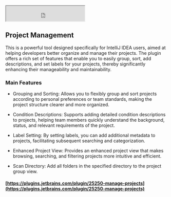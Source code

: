 <iframe width="245px" height="48px" src="https://plugins.jetbrains.com/embeddable/install/25250"></iframe>

## Project Management

This is a powerful tool designed specifically for IntelliJ IDEA users, aimed at helping developers better organize and manage their projects. The plugin offers a rich set of features that enable you to easily group, sort, add descriptions, and set labels for your projects, thereby significantly enhancing their manageability and maintainability.
   
### Main Features

- Grouping and Sorting: Allows you to flexibly group and sort projects according to personal preferences or team standards, making the project structure clearer and more organized.

- Condition Descriptions: Supports adding detailed condition descriptions to projects, helping team members quickly understand the background, status, and relevant requirements of the project.
- Label Setting: By setting labels, you can add additional metadata to projects, facilitating subsequent searching and categorization.
- Enhanced Project View: Provides an enhanced project view that makes browsing, searching, and filtering projects more intuitive and efficient.
- Scan Directory: Add all folders in the specified directory to the project group view.

#### [https://plugins.jetbrains.com/plugin/25250-manage-projects](https://plugins.jetbrains.com/plugin/25250-manage-projects)



